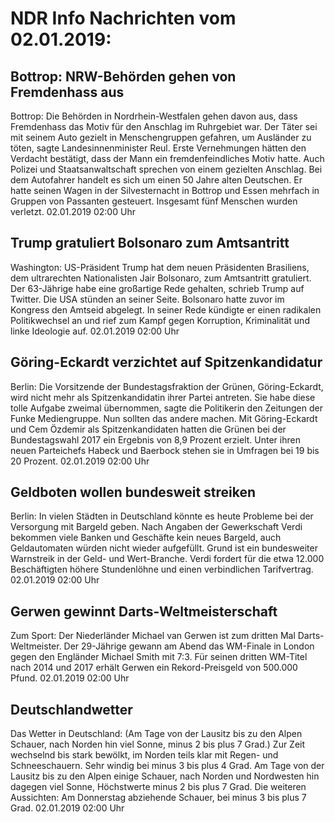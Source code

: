 # NDR Info Nachrichten vom 02.01.2019:


## Bottrop: NRW-Behörden gehen von Fremdenhass aus
Bottrop: Die Behörden in Nordrhein-Westfalen gehen davon aus, dass Fremdenhass das Motiv für den Anschlag im Ruhrgebiet war. Der Täter sei mit seinem Auto gezielt in Menschengruppen gefahren, um Ausländer zu töten, sagte Landesinnenminister Reul. Erste Vernehmungen hätten den Verdacht bestätigt, dass der Mann ein fremdenfeindliches Motiv hatte. Auch Polizei und Staatsanwaltschaft sprechen von einem gezielten Anschlag. Bei dem Autofahrer handelt es sich um einen 50 Jahre alten Deutschen. Er hatte seinen Wagen in der Silvesternacht in Bottrop und Essen mehrfach in Gruppen von Passanten gesteuert. Insgesamt fünf Menschen wurden verletzt. 02.01.2019 02:00 Uhr 

## Trump gratuliert Bolsonaro zum Amtsantritt
Washington: US-Präsident Trump hat dem neuen Präsidenten Brasiliens, dem ultrarechten Nationalisten Jair Bolsonaro, zum Amtsantritt gratuliert. Der 63-Jährige habe eine großartige Rede gehalten, schrieb Trump auf Twitter. Die USA stünden an seiner Seite. Bolsonaro hatte zuvor im Kongress den Amtseid abgelegt. In seiner Rede kündigte er einen radikalen Politikwechsel an und rief zum Kampf gegen Korruption, Kriminalität und linke Ideologie auf. 02.01.2019 02:00 Uhr 

## Göring-Eckardt verzichtet auf Spitzenkandidatur
Berlin: Die Vorsitzende der Bundestagsfraktion der Grünen, Göring-Eckardt, wird nicht mehr als Spitzenkandidatin ihrer Partei antreten. Sie habe diese tolle Aufgabe zweimal übernommen, sagte die Politikerin den Zeitungen der Funke Mediengruppe. Nun sollten das andere machen. Mit Göring-Eckardt und Cem Özdemir als Spitzenkandidaten hatten die Grünen bei der Bundestagswahl 2017 ein Ergebnis von 8,9 Prozent erzielt. Unter ihren neuen Parteichefs Habeck und Baerbock stehen sie in Umfragen bei 19 bis 20 Prozent. 02.01.2019 02:00 Uhr 

## Geldboten wollen bundesweit streiken
Berlin: In vielen Städten in Deutschland könnte es heute Probleme bei der Versorgung mit Bargeld geben. Nach Angaben der Gewerkschaft Verdi bekommen viele Banken und Geschäfte kein neues Bargeld, auch Geldautomaten würden nicht wieder aufgefüllt. Grund ist ein bundesweiter Warnstreik in der Geld- und Wert-Branche. Verdi fordert für die etwa 12.000 Beschäftigten höhere Stundenlöhne und einen verbindlichen Tarifvertrag. 02.01.2019 02:00 Uhr 

## Gerwen gewinnt Darts-Weltmeisterschaft
Zum Sport: Der Niederländer Michael van Gerwen ist zum dritten Mal Darts-Weltmeister. Der 29-Jährige gewann am Abend das WM-Finale in London gegen den Engländer Michael Smith mit 7:3. Für seinen dritten WM-Titel nach 2014 und 2017 erhält Gerwen ein Rekord-Preisgeld von 500.000 Pfund. 02.01.2019 02:00 Uhr 

## Deutschlandwetter
Das Wetter in Deutschland:
(Am Tage von der Lausitz bis zu den Alpen Schauer, nach Norden hin viel Sonne, minus 2 bis plus 7 Grad.) Zur Zeit wechselnd bis stark bewölkt, im Norden teils klar mit Regen- und Schneeschauern. Sehr windig bei minus 3 bis plus 4 Grad. Am Tage von der Lausitz bis zu den Alpen einige Schauer, nach Norden und Nordwesten hin dagegen viel Sonne, Höchstwerte minus 2 bis plus 7 Grad. Die weiteren Aussichten: Am Donnerstag abziehende Schauer, bei minus 3 bis plus 7 Grad. 02.01.2019 02:00 Uhr 
